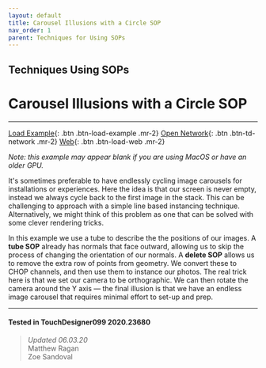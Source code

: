 ```yaml
---
layout: default
title: Carousel Illusions with a Circle SOP
nav_order: 1
parent: Techniques for Using SOPs
---
```


## Techniques Using SOPs
# Carousel Illusions with a Circle SOP

*****

[Load Example](?actionable=1&action=load_tox&remotePath=https://github.com/mir-lab/touchdesigner-instancing-examples-code/raw/main/tox/004-using-sops/container_using_a_circle.tox){: .btn .btn-load-example .mr-2}
[Open Network](?actionable=1&action=open_floating_network){: .btn .btn-td-network .mr-2}
[Web](?actionable=1&action=open_in_browser){: .btn .btn-load-web .mr-2}

*Note: this example may appear blank if you are using MacOS or have an older GPU.*

It's sometimes preferable to have endlessly cycling image carousels for installations or experiences. Here the idea is that our screen is never empty, instead we always cycle back to the first image in the stack. This can be challenging to approach with a simple line based instancing technique. Alternatively, we might think of this problem as one that can be solved with some clever rendering tricks.

In this example we use a tube to describe the the positions of our images. A **tube SOP** already has normals that face outward, allowing us to skip the process of changing the orientation of our normals. A **delete SOP** allows us to remove the extra row of points from geometry. We convert these to CHOP channels, and then use them to instance our photos. The real trick here is that we set our camera to be orthographic. We can then rotate the camera around the Y axis — the final illusion is that we have an endless image carousel that requires minimal effort to set-up and prep.

---

#### Tested in TouchDesigner099 2020.23680 
>*Updated 06.03.20*  
Matthew Ragan  
Zoe Sandoval  